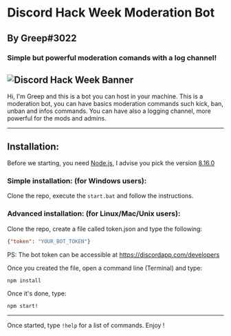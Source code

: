 # Discord Hack Week Moderation Bot
## By Greep#3022
### Simple but powerful moderation comands with a log channel!
![Discord Hack Week Banner](https://cdn-images-1.medium.com/max/2600/1*lh6NS8hx0pu5mlZeSqnu5w.jpeg)
---

Hi, I'm Greep and this is a bot you can host in your machine.
This is a moderation bot, you can have basics moderation commands such kick, ban, unban and infos commands.
You can have also a logging channel, more powerful for the mods and admins.

---

## Installation:
Before we starting, you need [Node.js](https://nodejs.org), I advise you pick the version [8.16.0](https://nodejs.org/dist/v8.16.0/)

### Simple installation: (for Windows users):
Clone the repo, execute the `start.bat` and follow the instructions.

### Advanced installation: (for Linux/Mac/Unix users):
Clone the repo, create a file called token.json and type the following:
```json
{"token": "YOUR_BOT_TOKEN"}
```
PS: The bot token can be accessible at https://discordapp.com/developers

Once you created the file, open a command line (Terminal) and type: 
```
npm install
```

Once it's done, type:
```
npm start!
```

---
Once started, type `!help` for a list of commands. Enjoy !
